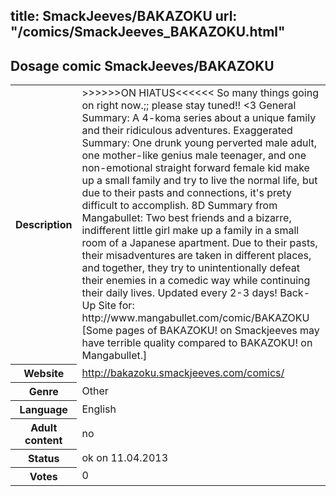 title: SmackJeeves/BAKAZOKU
url: "/comics/SmackJeeves_BAKAZOKU.html"
---
Dosage comic SmackJeeves/BAKAZOKU
-----------------------------------------

<table class="comicinfo">
<tr>
<th>Description</th><td>&gt;&gt;&gt;&gt;&gt;&gt;ON HIATUS&lt;&lt;&lt;&lt;&lt;&lt; So many things going on right now.;; please stay tuned!! &lt;3 General Summary: A 4-koma series about a unique family and their ridiculous adventures. Exaggerated Summary: One drunk young perverted male adult, one mother-like genius male teenager, and one non-emotional straight forward female kid make up a small family and try to live the normal life, but due to their pasts and connections, it's prety difficult to accomplish. 8D Summary from Mangabullet: Two best friends and a bizarre, indifferent little girl make up a family in a small room of a Japanese apartment. Due to their pasts, their misadventures are taken in different places, and together, they try to unintentionally defeat their enemies in a comedic way while continuing their daily lives. Updated every 2-3 days! Back-Up Site for: http://www.mangabullet.com/comic/BAKAZOKU [Some pages of BAKAZOKU! on Smackjeeves may have terrible quality compared to BAKAZOKU! on Mangabullet.]</td>
</tr>
<tr>
<th>Website</th><td><a href="http://bakazoku.smackjeeves.com/comics/">http://bakazoku.smackjeeves.com/comics/</a></td>
</tr>
<tr>
<th>Genre</th><td>Other</td>
</tr>
<tr>
<th>Language</th><td>English</td>
</tr>
<tr>
<th>Adult content</th><td>no</td>
</tr>
<tr>
<th>Status</th><td>ok on 11.04.2013</td>
</tr>
<tr>
<th>Votes</th><td>0</div></td>
</tr>
</table>
